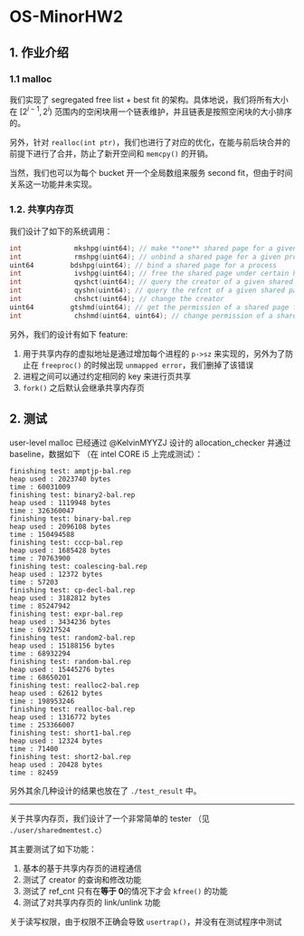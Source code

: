 # OS-MinorHW2

## 1. 作业介绍

### 1.1 malloc

我们实现了 segregated free list + best fit 的架构。具体地说，我们将所有大小在 $[2^{i-1}, 2^i)$ 范围内的空闲块用一个链表维护，并且链表是按照空闲块的大小排序的。

另外，针对 `realloc(int ptr)`，我们也进行了对应的优化，在能与前后块合并的前提下进行了合并，防止了新开空间和 `memcpy()` 的开销。

当然，我们也可以为每个 bucket 开一个全局数组来服务 second fit，但由于时间关系这一功能并未实现。

### 1.2. 共享内存页

我们设计了如下的系统调用：

```c++
int             mkshpg(uint64); // make **one** shared page for a given key
int             rmshpg(uint64); // unbind a shared page for a given process
uint64         bdshpg(uint64); // bind a shared page for a process
int             ivshpg(uint64); // free the shared page under certain key
int             qyshct(uint64); // query the creator of a given shared page
int             qyshn(uint64); // query the refcnt of a given shared page
int             chshct(uint64); // change the creator
uint64         gtshmd(uint64); // get the permission of a shared page for a process
int             chshmd(uint64, uint64); // change permission of a shared page for a process
```

另外，我们的设计有如下 feature:

1. 用于共享内存的虚拟地址是通过增加每个进程的 `p->sz` 来实现的，另外为了防止在 `freeproc()` 的时候出现 `unmapped error`，我们删掉了该错误
2. 进程之间可以通过约定相同的 key 来进行页共享
3. `fork()` 之后默认会继承共享内存页

## 2. 测试

user-level malloc 已经通过 @KelvinMYYZJ 设计的 allocation_checker 并通过 baseline，数据如下 （在 intel CORE i5 上完成测试）：

```
finishing test: amptjp-bal.rep
heap used : 2023740 bytes
time : 60031009
finishing test: binary2-bal.rep
heap used : 1119948 bytes
time : 326360047
finishing test: binary-bal.rep
heap used : 2096108 bytes
time : 150494588
finishing test: cccp-bal.rep
heap used : 1685428 bytes
time : 70763900
finishing test: coalescing-bal.rep
heap used : 12372 bytes
time : 57203
finishing test: cp-decl-bal.rep
heap used : 3182812 bytes
time : 85247942
finishing test: expr-bal.rep
heap used : 3434236 bytes
time : 69217524
finishing test: random2-bal.rep
heap used : 15188156 bytes
time : 68932294
finishing test: random-bal.rep
heap used : 15445276 bytes
time : 68650201
finishing test: realloc2-bal.rep
heap used : 62612 bytes
time : 198953246
finishing test: realloc-bal.rep
heap used : 1316772 bytes
time : 253366007
finishing test: short1-bal.rep
heap used : 12324 bytes
time : 71400
finishing test: short2-bal.rep
heap used : 20428 bytes
time : 82459

```

另外其余几种设计的结果也放在了 `./test_result` 中。

----

关于共享内存页，我们设计了一个非常简单的 tester （见 `./user/sharedmemtest.c`）

其主要测试了如下功能：

1. 基本的基于共享内存页的进程通信
2. 测试了 creator 的查询和修改功能
3. 测试了 ref_cnt 只有在**等于 0**的情况下才会 `kfree()` 的功能
4. 测试了对共享内存页的 link/unlink 功能

关于读写权限，由于权限不正确会导致 `usertrap()`，并没有在测试程序中测试